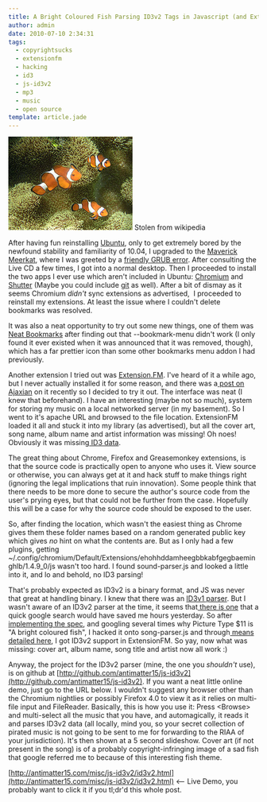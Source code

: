 ```yaml
---
title: A Bright Coloured Fish Parsing ID3v2 Tags in Javascript (and ExtensionFM)
author: admin
date: 2010-07-10 2:34:31
tags: 
  - copyrightsucks
  - extensionfm
  - hacking
  - id3
  - js-id3v2
  - mp3
  - music
  - open source
template: article.jade
---
```


[![](250px-Ocellaris_clownfish.jpg "Stolen from wikipedia")](250px-Ocellaris_clownfish.jpg) Stolen from wikipedia

After having fun reinstalling [Ubuntu](http://www.ubuntu.com/desktop), only to get extremely bored by the newfound stability and familiarity of 10.04, I upgraded to the [Maverick Meerkat](http://www.ubuntu.com/testing/maverick/alpha2), where I was greeted by a [friendly GRUB error](http://www.google.com/search?q=grub_xputs+symbol+not+found&amp;qscrl=1). After consulting the Live CD a few times, I got into a normal desktop. Then I proceeded to install the two apps I ever use which aren't included in Ubuntu: [Chromium](http://www.chromium.org/) and [Shutter](http://shutter-project.org) (Maybe you could include [git](http://git-scm.com/) as well). After a bit of dismay as it seems Chromium _didn't_ sync extensions as advertised,  I proceeded to reinstall my extensions. At least the issue where I couldn't delete bookmarks was resolved.

It was also a neat opportunity to try out some new things, one of them was [Neat Bookmarks](https://chrome.google.com/extensions/detail/nnancliccjabjjmipbpjkfbijifaainp) after finding out that --bookmark-menu didn't work (I only found it ever existed when it was announced that it was removed, though), which has a far prettier icon than some other bookmarks menu addon I had previously.

Another extension I tried out was [Extension.FM](https://chrome.google.com/extensions/detail/ehohhddamheegbbkabfgegbaeminghlb). I've heard of it a while ago, but I never actually installed it for some reason, and there was a[ post on Ajaxian](http://ajaxian.com/archives/extensionfm-a-case-study-on-a-sexy-app-turn-extension) on it recently so I decided to try it out. The interface was neat (I knew that beforehand). I have an interesting (maybe not so much), system for storing my music on a local networked server (in my basement). So I went to it's apache URL and browsed to the file location. ExtensionFM loaded it all and stuck it into my library (as advertised), but all the cover art, song name, album name and artist information was missing! Oh noes! Obviously it was missing[ ID3 data](http://en.wikipedia.org/wiki/ID3).

The great thing about Chrome, Firefox and Greasemonkey extensions, is that the source code is practically open to anyone who uses it. View source or otherwise, you can always get at it and hack stuff to make things right (ignoring the legal implications that ruin innovation). Some people think that there needs to be more done to secure the author's source code from the user's prying eyes, but that could not be further from the case. Hopefully this will be a case for why the source code should be exposed to the user.

So, after finding the location, which wasn't the easiest thing as Chrome gives them these folder names based on a random generated public key which gives *no* hint on what the contents are. But as I only had a few plugins, getting ~/.config/chromium/Default/Extensions/ehohhddamheegbbkabfgegbaeminghlb/1.4.9_0/js wasn't too hard. I found sound-parser.js and looked a little into it, and lo and behold, no ID3 parsing!

That's probably expected as ID3v2 is a binary format, and JS was never that great at handling binary. I knew that there was an [ID3v1 parser](http://nihilogic.dk/labs/id3/). But I wasn't aware of an ID3v2 parser at the time, it seems that[ there is one](http://github.com/aadsm/JavaScript-ID3-Reader) that a quick google search would have saved me hours yesterday. So after [implementing the spec](http://www.id3.org/id3v2.4.0-frames), and googling several times why Picture Type $11 is "A bright coloured fish", I hacked it onto song-parser.js and through[ means detailed here](http://support.extension.fm/forums/59119-product-ideas/suggestions/897137-id3v2-data-patch), I got ID3v2 support in ExtensionFM. So yay, now what was missing: cover art, album name, song title and artist now all work :)

Anyway, the project for the ID3v2 parser (mine, the one you _shouldn't_ use), is on github at [http://github.com/antimatter15/js-id3v2](http://github.com/antimatter15/js-id3v2). If you want a neat little online demo, just go to the URL below. I wouldn't suggest any browser other than the Chromium nightlies or possibly Firefox 4.0 to view it as it relies on multi-file input and FileReader. Basically, this is how you use it: Press &lt;Browse&gt; and multi-select all the music that you have, and automagically, it reads it and parses ID3v2 data (all locally, mind you, so your secret collection of pirated music is not going to be sent to me for forwarding to the RIAA of your jurisdiction). It's then shown at a 5 second slideshow. Cover art (if not present in the song) is of a probably copyright-infringing image of a sad fish that google referred me to because of this interesting fish theme.

[http://antimatter15.com/misc/js-id3v2/id3v2.html](http://antimatter15.com/misc/js-id3v2/id3v2.html) &lt;-- Live Demo, you probably want to click it if you tl;dr'd this whole post.
